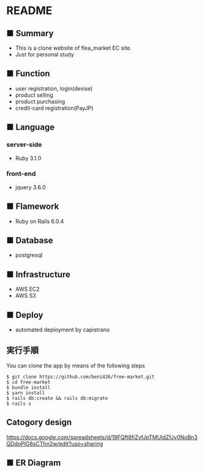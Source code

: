# README

## ■ Summary
- This is a clone website of flea_market EC site.
- Just for personal study

## ■ Function
* user registration, login(devise)
* product selling
* product purchasing
* credit-card registration(PayJP)


## ■ Language
### server-side
* Ruby 3.1.0
### front-end
* jquery 3.6.0

## ■ Flamework
* Ruby on Rails 6.0.4

## ■ Database
* postgresql

## ■ Infrastructure
* AWS EC2
* AWS S3

## ■ Deploy
* automated deployment by capistrano

## 実行手順
You can clone the app by means of the following steps

```
$ git clone https://github.com/beni426/free-market.git
$ cd free-market
$ bundle install
$ yarn install
$ rails db:create && rails db:migrate
$ rails s
```

## Catogory design
https://docs.google.com/spreadsheets/d/19FQft8fiZvfJpTMUldZfJy0NoBn3QDdoPlG8sCThn2w/edit?usp=sharing

## ■ ER Diagram



